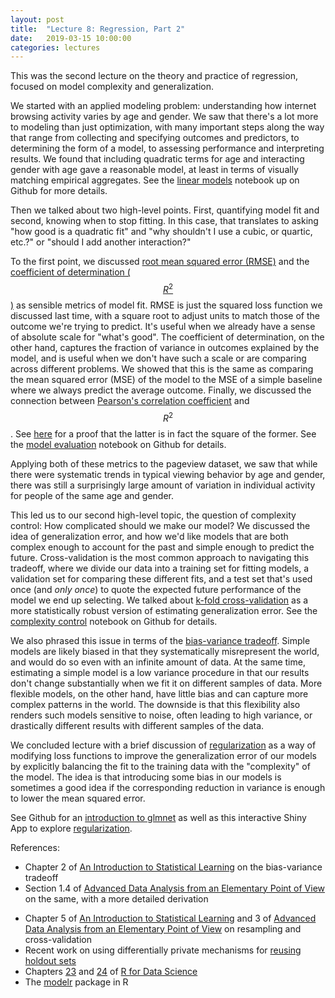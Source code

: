```yaml
---
layout: post
title:  "Lecture 8: Regression, Part 2"
date:   2019-03-15 10:00:00
categories: lectures
---
```


This was the second lecture on the theory and practice of regression, focused on model complexity and generalization.

<center>
<script async class="speakerdeck-embed" data-id="8b16d5652bae434e8d478f70bcce6724" data-ratio="1.33333333333333" src="//speakerdeck.com/assets/embed.js"></script>
</center>

We started with an applied modeling problem: understanding how internet browsing activity varies by age and gender. We saw that there's a lot more to modeling than just optimization, with many important steps along the way that range from collecting and specifying outcomes and predictors, to determining the form of a model, to assessing performance and interpreting results. We found that including quadratic terms for age and interacting gender with age gave a reasonable model, at least in terms of visually matching empirical aggregates. See the [linear models](https://github.com/jhofman/msd2019/blob/master/lectures/lecture_7/linear_models.ipynb) notebook up on Github for more details.

Then we talked about two high-level points.
First, quantifying model fit and second, knowing when to stop fitting.
In this case, that translates to asking "how good is a quadratic fit" and "why shouldn't I use a cubic, or quartic, etc.?" or "should I add another interaction?"

To the first point, we discussed [root mean squared error (RMSE)](https://en.wikipedia.org/wiki/Root-mean-square_deviation) and the [coefficient of determination ($$R^2$$)](https://en.wikipedia.org/wiki/Coefficient_of_determination) as sensible metrics of model fit.
RMSE is just the squared loss function we discussed last time, with a square root to adjust units to match those of the outcome we're trying to predict.
It's useful when we already have a sense of absolute scale for "what's good".
The coefficient of determination, on the other hand,  captures the fraction of variance in outcomes explained by the model, and is useful when we don't have such a scale or are comparing across different problems.
We showed that this is the same as comparing the mean squared error (MSE) of the model to the MSE of a simple baseline where we always predict the average outcome.
Finally, we discussed the connection between [Pearson's correlation coefficient](https://en.wikipedia.org/wiki/Pearson_correlation_coefficient) and $$R^2$$.
See [here](https://economictheoryblog.com/2014/11/05/proof/) for a proof that the latter is in fact the square of the former. See the [model evaluation](https://github.com/jhofman/msd2019/blob/master/lectures/lecture_8/model_evaluation.ipynb) notebook on Github for details.

Applying both of these metrics to the pageview dataset, we saw that while there were systematic trends in typical viewing behavior by age and gender, there was still a surprisingly large amount of variation in individual activity for people of the same age and gender.

This led us to our second high-level topic, the question of complexity control: How complicated should we make our model?
We discussed the idea of generalization error, and how we'd like models that are both complex enough to account for the past and simple enough to predict the future.
Cross-validation is the most common approach to navigating this tradeoff, where we divide our data into a training set for fitting models, a validation set for comparing these different fits, and a test set that's used once (and *only once*) to quote the expected future performance of the model we end up selecting.
We talked about [k-fold cross-validation](https://www.youtube.com/watch?v=TIgfjmp-4BA) as a more statistically robust version of estimating generalization error. See the [complexity control](https://github.com/jhofman/msd2019/blob/master/lectures/lecture_8/complexity_Control.ipynb) notebook on Github for details.

We also phrased this issue in terms of the [bias-variance tradeoff](http://scott.fortmann-roe.com/docs/BiasVariance.html).
Simple models are likely biased in that they systematically misrepresent the world, and would do so even with an infinite amount of data.
At the same time, estimating a simple model is a low variance procedure in that our results don't change substantially when we fit it on different samples of data.
More flexible models, on the other hand, have little bias and can capture more complex patterns in the world.
The downside is that this flexibility also renders such models sensitive to noise, often leading to high variance, or drastically different results with different samples of the data. 

We concluded lecture with a brief discussion of [regularization](https://en.wikipedia.org/wiki/Regularization_%28mathematics%29) as a way of modifying loss functions to improve the generalization error of our models by explicitly balancing the fit to the training data with the "complexity" of the model.
The idea is that introducing some bias in our models is sometimes a good idea if the corresponding reduction in variance is enough to lower the mean squared error. 

See Github for an [introduction to glmnet](http://localhost:8888/notebooks/lecture_8/intro_to_glmnet.ipynb) as well as this interactive Shiny App to explore [regularization](https://jmhmsr.shinyapps.io/regularization/).


References:

* Chapter 2 of [An Introduction to Statistical Learning](http://www-bcf.usc.edu/~gareth/ISL/) on the bias-variance tradeoff
* Section 1.4 of [Advanced Data Analysis from an Elementary Point of View](http://www.stat.cmu.edu/~cshalizi/ADAfaEPoV/) on the same, with a more detailed derivation
<!-- http://www.inf.ed.ac.uk/teaching/courses/mlsc/Notes/Lecture4/BiasVariance.pdf -->
* Chapter 5 of [An Introduction to Statistical Learning](http://www-bcf.usc.edu/~gareth/ISL/) and 3 of [Advanced Data Analysis from an Elementary Point of View](http://www.stat.cmu.edu/~cshalizi/ADAfaEPoV/) on resampling and cross-validation
* Recent work on using differentially private mechanisms for [reusing holdout sets](https://research.googleblog.com/2015/08/the-reusable-holdout-preserving.html)
* Chapters [23](http://r4ds.had.co.nz/model-basics.html) and [24](http://r4ds.had.co.nz/model-building.html) of [R for Data Science](http://r4ds.had.co.nz)
* The [modelr](https://modelr.tidyverse.org) package in R